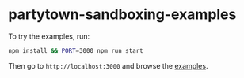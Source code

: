 # partytown-sandboxing-examples

To try the examples, run:

```bash
npm install && PORT=3000 npm run start
```

Then go to `http://localhost:3000` and browse the [examples](src/examples).
